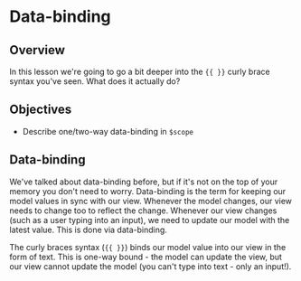 # Data-binding

## Overview

In this lesson we're going to go a bit deeper into the `{{ }}` curly brace syntax you've seen. What does it actually do?

## Objectives

- Describe one/two-way data-binding in `$scope`

## Data-binding

We've talked about data-binding before, but if it's not on the top of your memory you don't need to worry. Data-binding is the term for keeping our model values in sync with our view. Whenever the model changes, our view needs to change too to reflect the change. Whenever our view changes (such as a user typing into an input), we need to update our model with the latest value. This is done via data-binding.
 
The curly braces syntax (`{{ }}`) binds our model value into our view in the form of text. This is one-way bound - the model can update the view, but our view cannot update the model (you can't type into text - only an input!).

